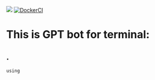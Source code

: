 [![](https://github.com/morheus9/gpt_bot_terminal/actions/workflows/ruff.yml/badge.svg)](https://github.com/morheus9/gpt_bot_terminal/actions/workflows/ruff.yml)
[![DockerCI](https://github.com/morheus9/gpt_bot_terminal/actions/workflows/push_dockerfile.yml/badge.svg?branch=master)](https://github.com/morheus9/gpt_bot_terminal/actions/workflows/push_dockerfile.yml)

# This is GPT bot for terminal:
## .

```
using
```

